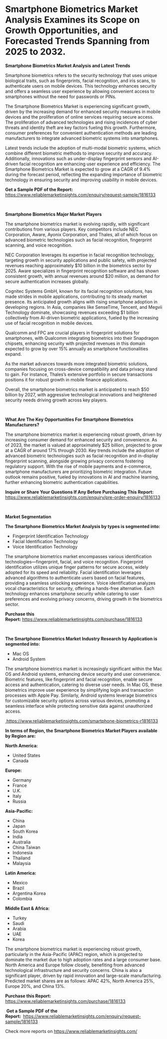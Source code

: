 <p><h1>Smartphone Biometrics Market Analysis Examines its Scope on Growth Opportunities, and Forecasted Trends Spanning from 2025 to 2032.</h1></p><p><strong>Smartphone Biometrics Market Analysis and Latest Trends</strong></p>
<p><p>Smartphone biometrics refers to the security technology that uses unique biological traits, such as fingerprints, facial recognition, and iris scans, to authenticate users on mobile devices. This technology enhances security and offers a seamless user experience by allowing convenient access to smartphones without the need for passwords or PINs. </p><p>The Smartphone Biometrics Market is experiencing significant growth, driven by the increasing demand for enhanced security measures in mobile devices and the proliferation of online services requiring secure access. The proliferation of advanced technologies and rising incidences of cyber threats and identity theft are key factors fueling this growth. Furthermore, consumer preferences for convenient authentication methods are leading manufacturers to integrate advanced biometric systems into smartphones.</p><p>Latest trends include the adoption of multi-modal biometric systems, which combine different biometric methods to improve security and accuracy. Additionally, innovations such as under-display fingerprint sensors and AI-driven facial recognition are enhancing user experience and efficiency. The Smartphone Biometrics Market is expected to grow at a CAGR of 9.4% during the forecast period, reflecting the expanding importance of biometric technology in ensuring security and improving usability in mobile devices.</p></p>
<p><strong>Get a Sample PDF of the Report:&nbsp;</strong> <a href="https://www.reliablemarketinsights.com/enquiry/request-sample/1816133?utm_campaign=3268&utm_medium=2&utm_source=Github&utm_content=ia&utm_term=10032025&utm_id=smartphone-biometrics">https://www.reliablemarketinsights.com/enquiry/request-sample/1816133</a></p>
<p>&nbsp;</p>
<p><strong>Smartphone Biometrics Major Market Players</strong></p>
<p><p>The smartphone biometrics market is evolving rapidly, with significant contributions from various players. Key competitors include NEC Corporation, Aware, Ayonix Corporation, and Thales, all of which focus on advanced biometric technologies such as facial recognition, fingerprint scanning, and voice recognition.</p><p>NEC Corporation leverages its expertise in facial recognition technology, targeting growth in security applications and public safety, with projected revenues reaching approximately $10 billion in the biometrics sector by 2025. Aware specializes in fingerprint recognition software and has shown consistent growth, with annual revenues around $20 million, as demand for secure authentication increases globally.</p><p>Cognitec Systems GmbH, known for its facial recognition solutions, has made strides in mobile applications, contributing to its steady market presence. Its anticipated growth aligns with rising smartphone adoption in developing regions. In Asia, companies like SenseTime, Tencent, and Megvii Technology dominate, showcasing revenues exceeding $1 billion collectively from AI-driven biometric applications, fueled by the increasing use of facial recognition in mobile devices.</p><p>Qualcomm and FPC are crucial players in fingerprint solutions for smartphones, with Qualcomm integrating biometrics into their Snapdragon chipsets, enhancing security with projected revenues in this domain expected to grow by over 15% annually as smartphone functionalities expand.</p><p>As the market advances towards more integrated biometric solutions, companies focusing on cross-device compatibility and data privacy stand to gain. For instance, Thales’s extensive portfolio in secure transactions positions it for robust growth in mobile finance applications.</p><p>Overall, the smartphone biometrics market is anticipated to reach $50 billion by 2027, with aggressive technological innovations and heightened security needs driving growth across key players.</p></p>
<p>&nbsp;</p>
<p><strong>What Are The Key Opportunities For Smartphone Biometrics Manufacturers?</strong></p>
<p><p>The smartphone biometrics market is experiencing robust growth, driven by increasing consumer demand for enhanced security and convenience. As of 2023, the market is valued at approximately $25 billion, projected to grow at a CAGR of around 17% through 2030. Key trends include the adoption of advanced biometric technologies such as facial recognition and in-display fingerprint scanning, alongside growing privacy concerns fostering regulatory support. With the rise of mobile payments and e-commerce, smartphone manufacturers are prioritizing biometric integration. Future outlook remains positive, fueled by innovations in AI and machine learning, further enhancing biometric authentication capabilities.</p></p>
<p><strong>Inquire or Share Your Questions If Any Before Purchasing This Report:</strong> <a href="https://www.reliablemarketinsights.com/enquiry/pre-order-enquiry/1816133?utm_campaign=3268&utm_medium=2&utm_source=Github&utm_content=ia&utm_term=10032025&utm_id=smartphone-biometrics">https://www.reliablemarketinsights.com/enquiry/pre-order-enquiry/1816133</a></p>
<p>&nbsp;</p>
<p><strong>Market Segmentation</strong></p>
<p><strong>The Smartphone Biometrics Market Analysis by types is segmented into:</strong></p>
<p><ul><li>Fingerprint Identification Technology</li><li>Facial Identification Technology</li><li>Voice Identification Technology</li></ul></p>
<p><p>The smartphone biometrics market encompasses various identification technologies—fingerprint, facial, and voice recognition. Fingerprint identification utilizes unique finger patterns for secure access, widely adopted for its speed and reliability. Facial identification leverages advanced algorithms to authenticate users based on facial features, providing a seamless unlocking experience. Voice identification analyzes vocal characteristics for security, offering a hands-free alternative. Each technology enhances smartphone security while catering to user preferences and evolving privacy concerns, driving growth in the biometrics sector.</p></p>
<p><strong>Purchase this Report:&nbsp;</strong><a href="https://www.reliablemarketinsights.com/purchase/1816133?utm_campaign=3268&utm_medium=2&utm_source=Github&utm_content=ia&utm_term=10032025&utm_id=smartphone-biometrics">https://www.reliablemarketinsights.com/purchase/1816133</a></p>
<p>&nbsp;</p>
<p><strong>The Smartphone Biometrics Market Industry Research by Application is segmented into:</strong></p>
<p><ul><li>Mac OS</li><li>Android System</li></ul></p>
<p><p>The smartphone biometrics market is increasingly significant within the Mac OS and Android systems, enhancing device security and user convenience. Biometric features, like fingerprint and facial recognition, enable secure access and authentication, catering to diverse user needs. In Mac OS, these biometrics improve user experience by simplifying login and transaction processes with Apple Pay. Similarly, Android systems leverage biometrics for customizable security options across various devices, promoting a seamless interface while protecting sensitive data against unauthorized access.</p></p>
<p><a href="https://www.reliablemarketinsights.com/smartphone-biometrics-r1816133?utm_campaign=3268&utm_medium=2&utm_source=Github&utm_content=ia&utm_term=10032025&utm_id=smartphone-biometrics">&nbsp;https://www.reliablemarketinsights.com/smartphone-biometrics-r1816133</a></p>
<p><strong>In terms of Region, the Smartphone Biometrics Market Players available by Region are:</strong></p>
<p>
    <p> <strong> North America: </strong>
        <ul>
            <li>United States</li>
            <li>Canada</li>
        </ul>
        </p> 
    <p> <strong> Europe: </strong>
        <ul>
            <li>Germany</li>
            <li>France</li>
            <li>U.K.</li>
            <li>Italy</li>
            <li>Russia</li>
        </ul>
        </p> 
    <p> <strong> Asia-Pacific: </strong>
        <ul>
            <li>China</li>
            <li>Japan</li>
            <li>South Korea</li>
            <li>India</li>
            <li>Australia</li>
            <li>China Taiwan</li>
            <li>Indonesia</li>
            <li>Thailand</li>
            <li>Malaysia</li>
        </ul>
        </p> 
    <p> <strong> Latin America: </strong>
        <ul>
            <li>Mexico</li>
            <li>Brazil</li>
            <li>Argentina Korea</li>
            <li>Colombia</li>
        </ul>
        </p> 
    <p> <strong> Middle East & Africa: </strong>
        <ul>
            <li>Turkey</li>
            <li>Saudi</li>
            <li>Arabia</li>
            <li>UAE</li>
            <li>Korea</li>
        </ul>
    </p>
    </p>
<p><p>The smartphone biometrics market is experiencing robust growth, particularly in the Asia-Pacific (APAC) region, which is projected to dominate the market due to high adoption rates and a large consumer base. North America and Europe follow closely, benefiting from advanced technological infrastructure and security concerns. China is also a significant player, driven by rapid innovation and large-scale manufacturing. Predicted market shares are as follows: APAC 42%, North America 25%, Europe 20%, and China 13%.</p></p>
<p><strong>Purchase this Report: </strong><a href="https://www.reliablemarketinsights.com/purchase/1816133?utm_campaign=3268&utm_medium=2&utm_source=Github&utm_content=ia&utm_term=10032025&utm_id=smartphone-biometrics">https://www.reliablemarketinsights.com/purchase/1816133</a></p>
<p>&nbsp;<strong>Get a Sample PDF of the Report:&nbsp;&nbsp;</strong><a href="https://www.reliablemarketinsights.com/enquiry/request-sample/1816133?utm_campaign=3268&utm_medium=2&utm_source=Github&utm_content=ia&utm_term=10032025&utm_id=smartphone-biometrics">https://www.reliablemarketinsights.com/enquiry/request-sample/1816133</a></p>
<p><strong></strong></p>
<p>Check more reports on <a href="https://www.reliablemarketinsights.com/?utm_campaign=3268&utm_medium=2&utm_source=Github&utm_content=ia&utm_term=10032025&utm_id=smartphone-biometrics">https://www.reliablemarketinsights.com/</a></p>